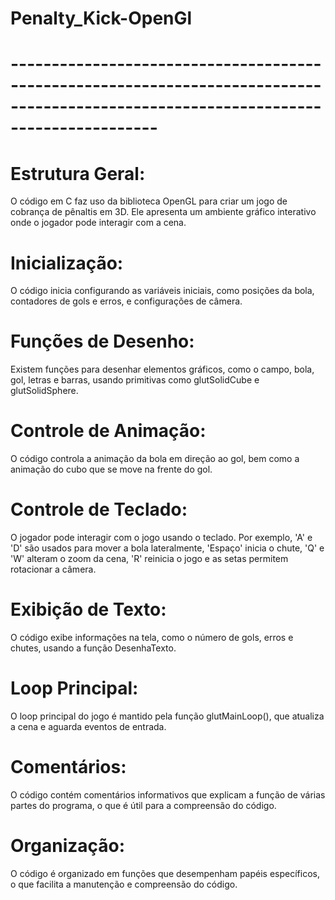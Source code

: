 # Penalty_Kick-OpenGl 
# ------------------------------------------------------------------------------------------------------------------------------------
# Estrutura Geral:
O código em C faz uso da biblioteca OpenGL para criar um jogo de cobrança de pênaltis em 3D. Ele apresenta um ambiente gráfico interativo onde o jogador pode interagir com a cena.

# Inicialização:
O código inicia configurando as variáveis iniciais, como posições da bola, contadores de gols e erros, e configurações de câmera.

# Funções de Desenho:
Existem funções para desenhar elementos gráficos, como o campo, bola, gol, letras e barras, usando primitivas como glutSolidCube e glutSolidSphere.

# Controle de Animação:
O código controla a animação da bola em direção ao gol, bem como a animação do cubo que se move na frente do gol.

# Controle de Teclado:
O jogador pode interagir com o jogo usando o teclado. Por exemplo, 'A' e 'D' são usados para mover a bola lateralmente, 'Espaço' inicia o chute, 'Q' e 'W' alteram o zoom da cena, 'R' reinicia o jogo e as setas permitem rotacionar a câmera.

# Exibição de Texto:
O código exibe informações na tela, como o número de gols, erros e chutes, usando a função DesenhaTexto.

# Loop Principal:
O loop principal do jogo é mantido pela função glutMainLoop(), que atualiza a cena e aguarda eventos de entrada.

# Comentários:
O código contém comentários informativos que explicam a função de várias partes do programa, o que é útil para a compreensão do código.

# Organização:
O código é organizado em funções que desempenham papéis específicos, o que facilita a manutenção e compreensão do código.
